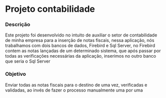# Projeto contabilidade
<h3>  Descrição </h3>
<p> Este projeto foi desenvolvido no intuito de auxiliar o setor de contabilidade de minha empresa para a inserção de notas fiscais,
nessa aplicação, nós trabalhamos com dois bancos de dados, Firebird e Sql Server, no Firebird contem as notas lançadas de um determinado sistema,
que após passar por todas as verificações necessárias da aplicação, inserimos no outro banco que seria o Sql Server</p>
  
<h3> Objetivo </h3>
<p> Enviar todas as notas fiscais para o destino de uma vez, verificadas e validadas, ao invés de fazer o processo manualmente uma por uma </p>
